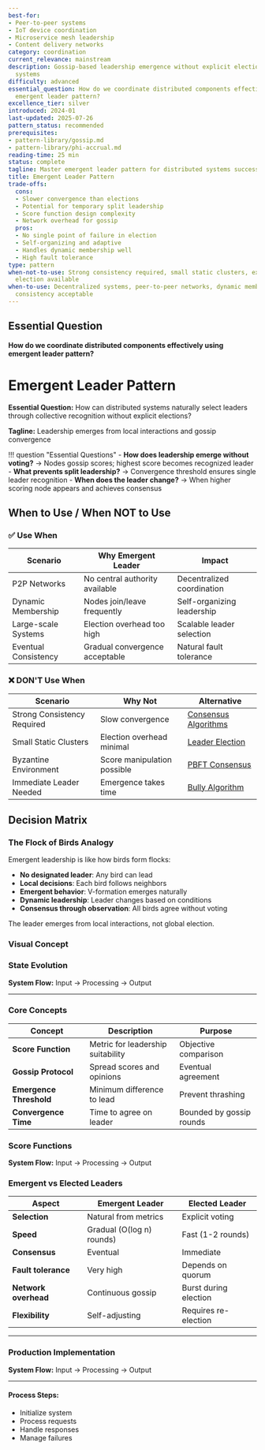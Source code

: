 ```yaml
---
best-for:
- Peer-to-peer systems
- IoT device coordination
- Microservice mesh leadership
- Content delivery networks
category: coordination
current_relevance: mainstream
description: Gossip-based leadership emergence without explicit elections in distributed
  systems
difficulty: advanced
essential_question: How do we coordinate distributed components effectively using
  emergent leader pattern?
excellence_tier: silver
introduced: 2024-01
last-updated: 2025-07-26
pattern_status: recommended
prerequisites:
- pattern-library/gossip.md
- pattern-library/phi-accrual.md
reading-time: 25 min
status: complete
tagline: Master emergent leader pattern for distributed systems success
title: Emergent Leader Pattern
trade-offs:
  cons:
  - Slower convergence than elections
  - Potential for temporary split leadership
  - Score function design complexity
  - Network overhead for gossip
  pros:
  - No single point of failure in election
  - Self-organizing and adaptive
  - Handles dynamic membership well
  - High fault tolerance
type: pattern
when-not-to-use: Strong consistency required, small static clusters, explicit leader
  election available
when-to-use: Decentralized systems, peer-to-peer networks, dynamic membership, eventual
  consistency acceptable
---
```



## Essential Question

**How do we coordinate distributed components effectively using emergent leader pattern?**


# Emergent Leader Pattern

**Essential Question:** How can distributed systems naturally select leaders through collective recognition without explicit elections?

**Tagline:** Leadership emerges from local interactions and gossip convergence

!!! question "Essential Questions"
    - **How does leadership emerge without voting?** → Nodes gossip scores; highest score becomes recognized leader
    - **What prevents split leadership?** → Convergence threshold ensures single leader recognition
    - **When does the leader change?** → When higher scoring node appears and achieves consensus

## When to Use / When NOT to Use

### ✅ Use When

| Scenario | Why Emergent Leader | Impact |
|----------|---------------------|--------|
| P2P Networks | No central authority available | Decentralized coordination |
| Dynamic Membership | Nodes join/leave frequently | Self-organizing leadership |
| Large-scale Systems | Election overhead too high | Scalable leader selection |
| Eventual Consistency | Gradual convergence acceptable | Natural fault tolerance |

### ❌ DON'T Use When

| Scenario | Why Not | Alternative |
|----------|---------|-------------|
| Strong Consistency Required | Slow convergence | [Consensus Algorithms](/pattern-library/coordination/consensus/) |
| Small Static Clusters | Election overhead minimal | [Leader Election](/pattern-library/coordination/leader-election/) |
| Byzantine Environment | Score manipulation possible | [PBFT Consensus](/pattern-library/coordination/consensus/) |
| Immediate Leader Needed | Emergence takes time | [Bully Algorithm](/pattern-library/coordination/leader-election/) |

## Decision Matrix

### The Flock of Birds Analogy

Emergent leadership is like how birds form flocks:
- **No designated leader**: Any bird can lead
- **Local decisions**: Each bird follows neighbors
- **Emergent behavior**: V-formation emerges naturally
- **Dynamic leadership**: Leader changes based on conditions
- **Consensus through observation**: All birds agree without voting

The leader emerges from local interactions, not global election.

### Visual Concept


### State Evolution

**System Flow:** Input → Processing → Output


---

### Core Concepts

| Concept | Description | Purpose |
|---------|-------------|---------|
| **Score Function** | Metric for leadership suitability | Objective comparison |
| **Gossip Protocol** | Spread scores and opinions | Eventual agreement |
| **Emergence Threshold** | Minimum difference to lead | Prevent thrashing |
| **Convergence Time** | Time to agree on leader | Bounded by gossip rounds |

### Score Functions

**System Flow:** Input → Processing → Output


### Emergent vs Elected Leaders

| Aspect | Emergent Leader | Elected Leader |
|--------|-----------------|----------------|
| **Selection** | Natural from metrics | Explicit voting |
| **Speed** | Gradual (O(log n) rounds) | Fast (1-2 rounds) |
| **Consensus** | Eventual | Immediate |
| **Fault tolerance** | Very high | Depends on quorum |
| **Network overhead** | Continuous gossip | Burst during election |
| **Flexibility** | Self-adjusting | Requires re-election |

---

### Production Implementation

**System Flow:** Input → Processing → Output


---

#### **Process Steps:**
- Initialize system
- Process requests
- Handle responses
- Manage failures

